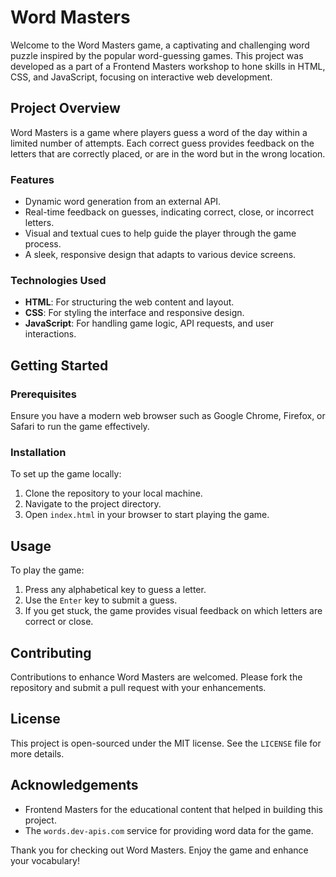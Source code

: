 # Word Masters

Welcome to the Word Masters game, a captivating and challenging word puzzle inspired by the popular word-guessing games. This project was developed as a part of a Frontend Masters workshop to hone skills in HTML, CSS, and JavaScript, focusing on interactive web development.

## Project Overview

Word Masters is a game where players guess a word of the day within a limited number of attempts. Each correct guess provides feedback on the letters that are correctly placed, or are in the word but in the wrong location.

### Features

- Dynamic word generation from an external API.
- Real-time feedback on guesses, indicating correct, close, or incorrect letters.
- Visual and textual cues to help guide the player through the game process.
- A sleek, responsive design that adapts to various device screens.

### Technologies Used

- **HTML**: For structuring the web content and layout.
- **CSS**: For styling the interface and responsive design.
- **JavaScript**: For handling game logic, API requests, and user interactions.

## Getting Started

### Prerequisites

Ensure you have a modern web browser such as Google Chrome, Firefox, or Safari to run the game effectively.

### Installation

To set up the game locally:

1. Clone the repository to your local machine.
2. Navigate to the project directory.
3. Open `index.html` in your browser to start playing the game.

## Usage

To play the game:

1. Press any alphabetical key to guess a letter.
2. Use the `Enter` key to submit a guess.
3. If you get stuck, the game provides visual feedback on which letters are correct or close.

## Contributing

Contributions to enhance Word Masters are welcomed. Please fork the repository and submit a pull request with your enhancements.

## License

This project is open-sourced under the MIT license. See the `LICENSE` file for more details.

## Acknowledgements

- Frontend Masters for the educational content that helped in building this project.
- The `words.dev-apis.com` service for providing word data for the game.

Thank you for checking out Word Masters. Enjoy the game and enhance your vocabulary!
